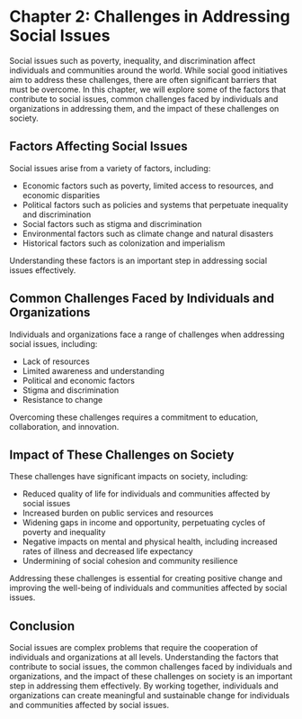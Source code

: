 Chapter 2: Challenges in Addressing Social Issues
=================================================

Social issues such as poverty, inequality, and discrimination affect individuals and communities around the world. While social good initiatives aim to address these challenges, there are often significant barriers that must be overcome. In this chapter, we will explore some of the factors that contribute to social issues, common challenges faced by individuals and organizations in addressing them, and the impact of these challenges on society.

Factors Affecting Social Issues
-------------------------------

Social issues arise from a variety of factors, including:

* Economic factors such as poverty, limited access to resources, and economic disparities
* Political factors such as policies and systems that perpetuate inequality and discrimination
* Social factors such as stigma and discrimination
* Environmental factors such as climate change and natural disasters
* Historical factors such as colonization and imperialism

Understanding these factors is an important step in addressing social issues effectively.

Common Challenges Faced by Individuals and Organizations
--------------------------------------------------------

Individuals and organizations face a range of challenges when addressing social issues, including:

* Lack of resources
* Limited awareness and understanding
* Political and economic factors
* Stigma and discrimination
* Resistance to change

Overcoming these challenges requires a commitment to education, collaboration, and innovation.

Impact of These Challenges on Society
-------------------------------------

These challenges have significant impacts on society, including:

* Reduced quality of life for individuals and communities affected by social issues
* Increased burden on public services and resources
* Widening gaps in income and opportunity, perpetuating cycles of poverty and inequality
* Negative impacts on mental and physical health, including increased rates of illness and decreased life expectancy
* Undermining of social cohesion and community resilience

Addressing these challenges is essential for creating positive change and improving the well-being of individuals and communities affected by social issues.

Conclusion
----------

Social issues are complex problems that require the cooperation of individuals and organizations at all levels. Understanding the factors that contribute to social issues, the common challenges faced by individuals and organizations, and the impact of these challenges on society is an important step in addressing them effectively. By working together, individuals and organizations can create meaningful and sustainable change for individuals and communities affected by social issues.



